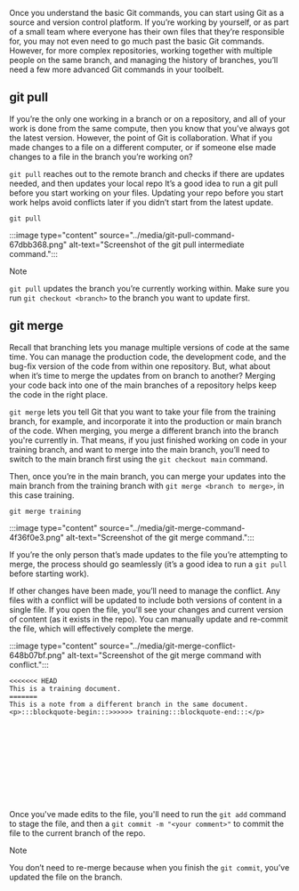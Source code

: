 
Once you understand the basic Git commands, you can start using Git as a source and version control platform. If you’re working by yourself, or as part of a small team where everyone has their own files that they’re responsible for, you may not even need to go much past the basic Git commands. However, for more complex repositories, working together with multiple people on the same branch, and managing the history of branches, you’ll need a few more advanced Git commands in your toolbelt.

## git pull

If you’re the only one working in a branch or on a repository, and all of your work is done from the same compute, then you know that you’ve always got the latest version. However, the point of Git is collaboration. What if you made changes to a file on a different computer, or if someone else made changes to a file in the branch you’re working on?

`git pull` reaches out to the remote branch and checks if there are updates needed, and then updates your local repo It’s a good idea to run a git pull before you start working on your files. Updating your repo before you start work helps avoid conflicts later if you didn’t start from the latest update.

`git pull`

:::image type="content" source="../media/git-pull-command-67dbb368.png" alt-text="Screenshot of the git pull intermediate command.":::


> [!NOTE]
> `git pull` updates the branch you’re currently working within. Make sure you run `git checkout <branch>` to the branch you want to update first.

## git merge

Recall that branching lets you manage multiple versions of code at the same time. You can manage the production code, the development code, and the bug-fix version of the code from within one repository. But, what about when it’s time to merge the updates from on branch to another? Merging your code back into one of the main branches of a repository helps keep the code in the right place.

`git merge` lets you tell Git that you want to take your file from the training branch, for example, and incorporate it into the production or main branch of the code. When merging, you merge a different branch into the branch you're currently in. That means, if you just finished working on code in your training branch, and want to merge into the main branch, you’ll need to switch to the main branch first using the `git checkout main` command.

Then, once you’re in the main branch, you can merge your updates into the main branch from the training branch with `git merge <branch to merge>`, in this case training.

`git merge training`

:::image type="content" source="../media/git-merge-command-4f36f0e3.png" alt-text="Screenshot of the git merge command.":::


If you’re the only person that’s made updates to the file you’re attempting to merge, the process should go seamlessly (it’s a good idea to run a `git pull` before starting work).

If other changes have been made, you’ll need to manage the conflict. Any files with a conflict will be updated to include both versions of content in a single file. If you open the file, you'll see your changes and current version of content (as it exists in the repo). You can manually update and re-commit the file, which will effectively complete the merge.<br>

:::image type="content" source="../media/git-merge-conflict-648b07bf.png" alt-text="Screenshot of the git merge command with conflict.":::


```
<<<<<<< HEAD
This is a training document.
=======
This is a note from a different branch in the same document.
<p>:::blockquote-begin:::>>>>>> training:::blockquote-end:::</p>












```

Once you've made edits to the file, you'll need to run the `git add` command to stage the file, and then a `git commit -m "<your comment>"` to commit the file to the current branch of the repo.

> [!NOTE]
> You don’t need to re-merge because when you finish the `git commit`, you’ve updated the file on the branch.
